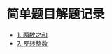 # 简单题目解题记录

- [1. 两数之和](https://leetcode-cn.com/problems/two-sum/description/)
- [7. 反转整数](https://leetcode-cn.com/problems/reverse-integer/description/)